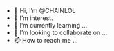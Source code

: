 - 👋 Hi, I’m @CHAINLOL
- 👀 I’m interest.
- 🌱 I’m currently learning ...
- 💞️ I’m looking to collaborate on ...
- 📫 How to reach me ...

<!---
CHAINLOL/CHAINLOL is a ✨ special ✨ repository because its `README.md` (this file) appears on your GitHub profile.
You can click the Preview link to take a look at your changes.
--->
